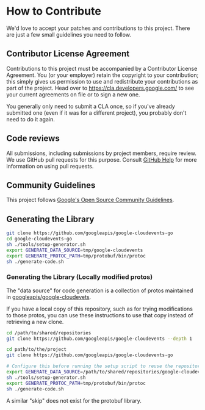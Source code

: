# How to Contribute

We'd love to accept your patches and contributions to this project. There are
just a few small guidelines you need to follow.

## Contributor License Agreement

Contributions to this project must be accompanied by a Contributor License
Agreement. You (or your employer) retain the copyright to your contribution;
this simply gives us permission to use and redistribute your contributions as
part of the project. Head over to <https://cla.developers.google.com/> to see
your current agreements on file or to sign a new one.

You generally only need to submit a CLA once, so if you've already submitted one
(even if it was for a different project), you probably don't need to do it
again.

## Code reviews

All submissions, including submissions by project members, require review. We
use GitHub pull requests for this purpose. Consult
[GitHub Help](https://help.github.com/articles/about-pull-requests/) for more
information on using pull requests.

## Community Guidelines

This project follows [Google's Open Source Community
Guidelines](https://opensource.google/conduct/).

## Generating the Library

```sh
git clone https://github.com/googleapis/google-cloudevents-go
cd google-cloudevents-go
sh ./tools/setup-generator.sh
export GENERATE_DATA_SOURCE=tmp/google-cloudevents
export GENERATE_PROTOC_PATH=tmp/protobuf/bin/protoc
sh ./generate-code.sh
```

### Generating the Library (Locally modified protos)

The "data source" for code generation is a collection of protos maintained in
[googleapis/google-cloudevets](https://github.com/googleapis/google-cloudevents).

If you have a local copy of this repository, such as for trying modifications to
those protos, you can use these instructions to use that copy instead of
retrieving a new clone.

```sh
cd /path/to/shared/repositories
git clone https://github.com/googleapis/google-cloudevents --depth 1

cd path/to/the/project
git clone https://github.com/googleapis/google-cloudevents-go

# Configure this before running the setup script to reuse the repository.
export GENERATE_DATA_SOURCE=/path/to/shared/repositories/google-cloudevents
sh ./tools/setup-generator.sh
export GENERATE_PROTOC_PATH=tmp/protobuf/bin/protoc
sh ./generate-code.sh
```

A similar "skip" does not exist for the protobuf library.
